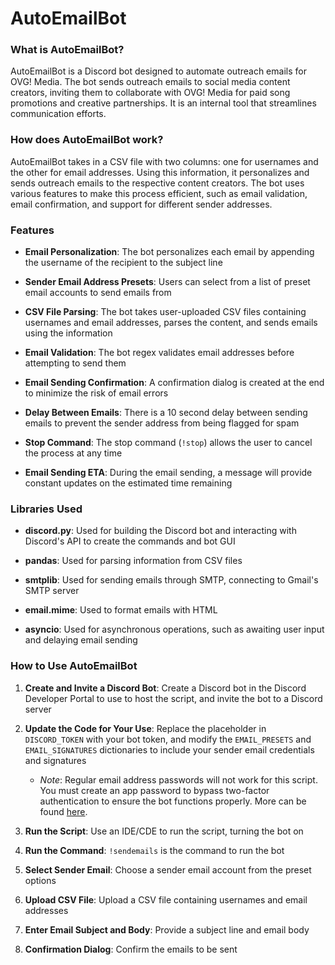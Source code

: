 
# **AutoEmailBot**

### What is AutoEmailBot?
AutoEmailBot is a Discord bot designed to automate outreach emails for OVG! Media. The bot sends outreach emails to social media content creators, inviting them to collaborate with OVG! Media for paid song promotions and creative partnerships. It is an internal tool that streamlines communication efforts.

### How does AutoEmailBot work?
AutoEmailBot takes in a CSV file with two columns: one for usernames and the other for email addresses. Using this information, it personalizes and sends outreach emails to the respective content creators. The bot uses various features to make this process efficient, such as email validation, email confirmation, and support for different sender addresses.

### Features
- **Email Personalization**: The bot personalizes each email by appending the username of the recipient to the subject line

- **Sender Email Address Presets**: Users can select from a list of preset email accounts to send emails from

- **CSV File Parsing**: The bot takes user-uploaded CSV files containing usernames and email addresses, parses the content, and sends emails using the information

- **Email Validation**: The bot regex validates email addresses before attempting to send them

- **Email Sending Confirmation**: A confirmation dialog is created at the end to minimize the risk of email errors

- **Delay Between Emails**: There is a 10 second delay between sending emails to prevent the sender address from being flagged for spam

- **Stop Command**: The stop command (`!stop`) allows the user to cancel the process at any time

- **Email Sending ETA**: During the email sending, a message will provide constant updates on the estimated time remaining

### Libraries Used
- **discord.py**: Used for building the Discord bot and interacting with Discord's API to create the commands and bot GUI

- **pandas**: Used for parsing information from CSV files

- **smtplib**: Used for sending emails through SMTP, connecting to Gmail's SMTP server

- **email.mime**: Used to format emails with HTML

- **asyncio**: Used for asynchronous operations, such as awaiting user input and delaying email sending

### How to Use AutoEmailBot
1. **Create and Invite a Discord Bot**: Create a Discord bot in the Discord Developer Portal to use to host the script, and invite the bot to a Discord server

2. **Update the Code for Your Use**: Replace the placeholder in `DISCORD_TOKEN` with your bot token, and modify the `EMAIL_PRESETS` and `EMAIL_SIGNATURES` dictionaries to include your sender email credentials and signatures
	- *Note*: Regular email address passwords will not work for this script. You must create an app password to bypass two-factor authentication to ensure the bot functions properly. More can be found [here](https://support.google.com/accounts/answer/185833?hl=en).

3. **Run the Script**: Use an IDE/CDE to run the script, turning the bot on

4. **Run the Command**: `!sendemails` is the command to run the bot

5. **Select Sender Email**: Choose a sender email account from the preset options

6. **Upload CSV File**: Upload a CSV file containing usernames and email addresses

7. **Enter Email Subject and Body**: Provide a subject line and email body

8. **Confirmation Dialog**: Confirm the emails to be sent
